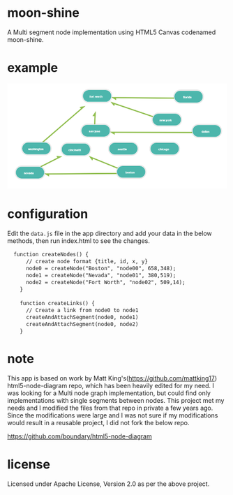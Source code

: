 # moon-shine
A Multi segment node implementation using HTML5 Canvas codenamed moon-shine.

# example
<img alt="Places as Nodes" src="https://raw.githubusercontent.com/midhunhk/moon-shine/master/documentation/places-sample.png" />

# configuration
Edit the `data.js` file in the app directory and add your data in the below methods, then run index.html to see the changes.

```
  function createNodes() {
	  // create node format {title, id, x, y}
	  node0 = createNode("Boston", "node00", 658,348);
	  node1 = createNode("Nevada", "node01", 380,519);
	  node2 = createNode("Fort Worth", "node02", 509,14);
	}
	
	function createLinks() {
	  // Create a link from node0 to node1
	  createAndAttachSegment(node0, node1)
	  createAndAttachSegment(node0, node2)
	}
```

# note
This app is based on work by Matt King's(https://github.com/mattking17) html5-node-diagram repo, which has been heavily edited for my need. I was looking for a Multi node graph implementation, but could find only implementations with single segments between nodes. 
This project met my needs and I modified the files from that repo in private a few years ago. Since the modifications were large and I was not sure if my modifications would result in a reusable project, I did not fork the below repo.

https://github.com/boundary/html5-node-diagram

# license
Licensed under Apache License, Version 2.0 as per the above project.
